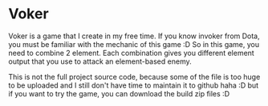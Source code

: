 # Voker
Voker is a game that I create in my free time. If you know invoker from Dota, you must be familiar with the mechanic of this game :D So in this game, you need to combine 2 element. Each combination gives you different element output that you use to attack an element-based enemy.


This is not the full project source code, because some of the file is too huge to be uploaded and I still don't have time to maintain it to github haha :D but if you want to try the game, you can download the build zip files :D
